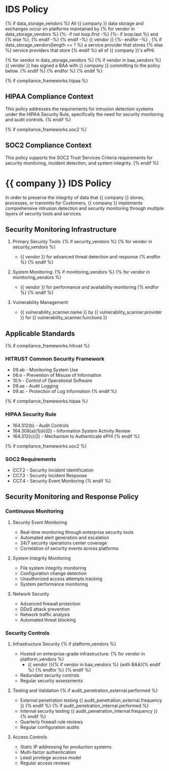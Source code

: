 # IDS Policy

{% if data_storage_vendors %}
All {{ company }} data storage and exchanges occur on platforms maintained by 
{% for vendor in data_storage_vendors %}
{%- if not loop.first -%}
    {%- if loop.last %} and {% else %}, {% endif -%}
{% endif -%}
{{ vendor }}
{%- endfor -%}
, 
{% if data_storage_vendors|length == 1 %}
a service provider that stores
{% else %}
service providers that store
{% endif %}
all of {{ company }}'s ePHI.

{% for vendor in data_storage_vendors %}
{% if vendor in baa_vendors %}
{{ vendor }} has signed a BAA with {{ company }} committing to the policy below.
{% endif %}
{% endfor %}
{% endif %}

{% if compliance_frameworks.hipaa %}
## HIPAA Compliance Context
This policy addresses the requirements for intrusion detection systems under the HIPAA Security Rule, specifically the need for security monitoring and audit controls.
{% endif %}

{% if compliance_frameworks.soc2 %}
## SOC2 Compliance Context
This policy supports the SOC2 Trust Services Criteria requirements for security monitoring, incident detection, and system integrity.
{% endif %}

# {{ company }} IDS Policy

In order to preserve the integrity of data that {{ company }} stores, processes, or transmits for Customers, {{ company }} implements comprehensive intrusion detection and security monitoring through multiple layers of security tools and services.

## Security Monitoring Infrastructure

1. Primary Security Tools:
{% if security_vendors %}
{% for vendor in security_vendors %}
   * {{ vendor }} for advanced threat detection and response
{% endfor %}
{% endif %}

2. System Monitoring:
{% if monitoring_vendors %}
{% for vendor in monitoring_vendors %}
   * {{ vendor }} for performance and availability monitoring
{% endfor %}
{% endif %}

3. Vulnerability Management:
   * {{ vulnerability_scanner.name }} by {{ vulnerability_scanner.provider }} for {{ vulnerability_scanner.functions }}

## Applicable Standards

{% if compliance_frameworks.hitrust %}
### HITRUST Common Security Framework
* 09.ab - Monitoring System Use
* 06.e - Prevention of Misuse of Information
* 10.h - Control of Operational Software
* 09.aa - Audit Logging
* 09.ac - Protection of Log Information
{% endif %}

{% if compliance_frameworks.hipaa %}
### HIPAA Security Rule
* 164.312(b) - Audit Controls
* 164.308(a)(1)(ii)(D) - Information System Activity Review
* 164.312(c)(2) - Mechanism to Authenticate ePHI
{% endif %}

{% if compliance_frameworks.soc2 %}
### SOC2 Requirements
* CC7.2 - Security Incident Identification
* CC7.3 - Security Incident Response
* CC7.4 - Security Event Monitoring
{% endif %}

## Security Monitoring and Response Policy

### Continuous Monitoring
1. Security Event Monitoring
   * Real-time monitoring through enterprise security tools
   * Automated alert generation and escalation
   * 24/7 security operations center coverage
   * Correlation of security events across platforms

2. System Integrity Monitoring
   * File system integrity monitoring
   * Configuration change detection
   * Unauthorized access attempts tracking
   * System performance monitoring

3. Network Security
   * Advanced firewall protection
   * DDoS attack prevention
   * Network traffic analysis
   * Automated threat blocking

### Security Controls
1. Infrastructure Security
{% if platform_vendors %}
   * Hosted on enterprise-grade infrastructure:
{% for vendor in platform_vendors %}
     * {{ vendor }}{% if vendor in baa_vendors %} (with BAA){% endif %}
{% endfor %}
{% endif %}
   * Redundant security controls
   * Regular security assessments

2. Testing and Validation
{% if audit_penetration_external.performed %}
   * External penetration testing {{ audit_penetration_external.frequency }}
{% endif %}
{% if audit_penetration_internal.performed %}
   * Internal security testing {{ audit_penetration_internal.frequency }}
{% endif %}
   * Quarterly firewall rule reviews
   * Regular configuration audits

3. Access Controls
   * Static IP addressing for production systems
   * Multi-factor authentication
   * Least privilege access model
   * Regular access reviews
